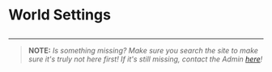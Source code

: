 # World Settings

## 
----

> **NOTE:** *Is something missing? Make sure you search the site to make sure it's truly not here first! If it's still missing, contact the Admin [here](chapter_2.html)!*